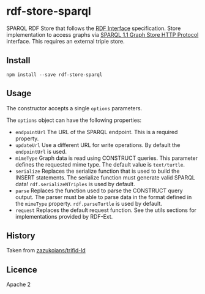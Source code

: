 # rdf-store-sparql

SPARQL RDF Store that follows the [RDF Interface](http://bergos.github.io/rdf-ext-spec/) specification. Store implementation to access graphs via [SPARQL 1.1 Graph Store HTTP Protocol](http://www.w3.org/TR/sparql11-http-rdf-update/) interface. This requires an external triple store.

## Install

```
npm install --save rdf-store-sparql
```

## Usage

The constructor accepts a single `options` parameters.

The `options` object can have the following properties:

* `endpointUrl` The URL of the SPARQL endpoint.
  This is a required property.
* `updateUrl` Use a different URL for write operations.
  By default the `endpointUrl` is used.
* `mimeType` Graph data is read using CONSTRUCT queries.
  This parameter defines the requested mime type.
  The default value is `text/turtle`.
* `serialize` Replaces the serialize function that is used to build the INSERT statements.
  The serialize function must generate valid SPARQL data!
  `rdf.serializeNTriples` is used by default.
* `parse` Replaces the function used to parse the CONSTRUCT query output.
  The parser must be able to parse data in the format defined in the `mimeType` property.
  `rdf.parseTurtle` is used by default.
* `request` Replaces the default request function.
  See the utils sections for implementations provided by RDF-Ext.

## History

Taken from [zazukoians/trifid-ld](https://github.com/zazukoians/trifid-ld)

## Licence

Apache 2